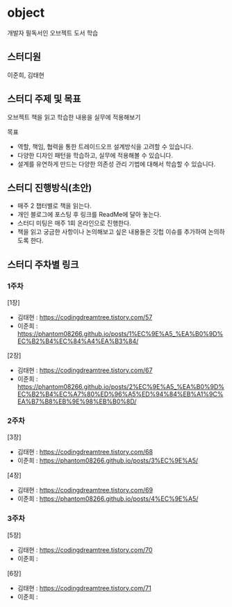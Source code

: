 # object
개발자 필독서인 오브젝트 도서 학습

## 스터디원
이준희, 김태현

## 스터디 주제 및 목표
오브젝트 책을 읽고 학습한 내용을 실무에 적용해보기

목표 
- 역할, 책임, 협력을 통한 트레이드오프 설계방식을 고려할 수 있습니다.
- 다양한 디자인 패턴을 학습하고, 실무에 적용해볼 수 있습니다.
- 설계를 유연하게 만드는 다양한 의존성 관리 기법에 대해서 학습할 수 있습니다.


## 스터디 진행방식(초안)

- 매주 2 챕터별로 책을 읽는다.
- 개인 블로그에 포스팅 후 링크를 ReadMe에 달아 놓는다.
- 스터디 미팅은 매주 1회 온라인으로 진행한다.
- 책을 읽고 궁금한 사항이나 논의해보고 싶은 내용들은 깃헙 이슈를 추가하여 논의하도록 한다.

## 스터디 주차별 링크

### 1주차
[1장]
- 김태현 : https://codingdreamtree.tistory.com/57     
- 이준희 : https://phantom08266.github.io/posts/1%EC%9E%A5_%EA%B0%9D%EC%B2%B4%EC%84%A4%EA%B3%84/

[2장]
- 김태현 : https://codingdreamtree.tistory.com/67 
- 이준희 : https://phantom08266.github.io/posts/2%EC%9E%A5_%EA%B0%9D%EC%B2%B4%EC%A7%80%ED%96%A5%ED%94%84%EB%A1%9C%EA%B7%B8%EB%9E%98%EB%B0%8D/ 


### 2주차
[3장]
- 김태현 : https://codingdreamtree.tistory.com/68
- 이준희 : https://phantom08266.github.io/posts/3%EC%9E%A5/

[4장]
- 김태현 : https://codingdreamtree.tistory.com/69
- 이준희 : https://phantom08266.github.io/posts/4%EC%9E%A5/
  
  
### 3주차
[5장]
- 김태현 : https://codingdreamtree.tistory.com/70
- 이준희 : 

[6장]
- 김태현 : https://codingdreamtree.tistory.com/71
- 이준희 : 
